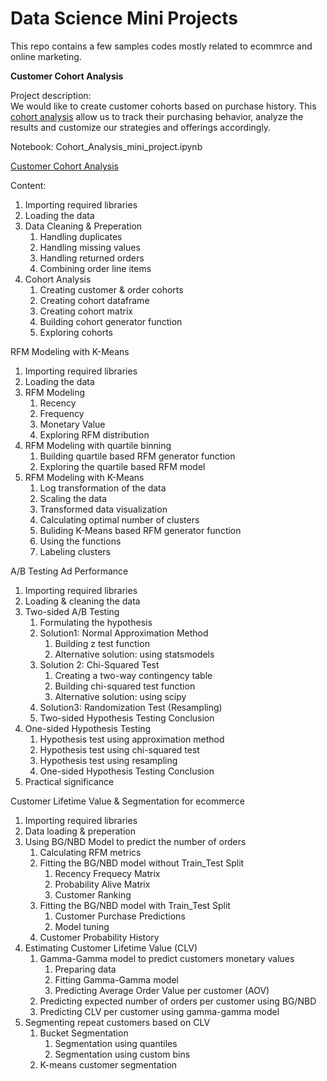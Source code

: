 # Data Science Mini Projects

This repo contains a few samples codes mostly related to ecommrce and online marketing.

<strong>Customer Cohort Analysis</strong>

Project description:</br>
We would like to create customer cohorts based on purchase history. This [cohort analysis](https://en.wikipedia.org/wiki/Cohort_analysis) allow us to track their purchasing behavior, analyze the results and customize our strategies and offerings accordingly.

Notebook: Cohort_Analysis_mini_project.ipynb

[Customer Cohort Analysis](Desktop/cohort_analysis.jpg)

Content:

1. Importing required libraries
2. Loading the data
3. Data Cleaning & Preperation
   1. Handling duplicates
   2. Handling missing values
   3. Handling returned orders
   4. Combining order line items
4. Cohort Analysis
   1. Creating customer & order cohorts
   2. Creating cohort dataframe
   3. Creating cohort matrix
   4. Building cohort generator function
   5. Exploring cohorts

RFM Modeling with K-Means

1. Importing required libraries
2. Loading the data
3. RFM Modeling
   1. Recency
   2. Frequency
   3. Monetary Value
   4. Exploring RFM distribution
4. RFM Modeling with quartile binning
   1. Building quartile based RFM generator function
   2. Exploring the quartile based RFM model
5. RFM Modeling with K-Means
   1. Log transformation of the data
   2. Scaling the data
   3. Transformed data visualization
   4. Calculating optimal number of clusters
   5. Buliding K-Means based RFM generator function
   6. Using the functions
   7. Labeling clusters

A/B Testing Ad Performance

1. Importing required libraries
2. Loading & cleaning the data
3. Two-sided A/B Testing
   1. Formulating the hypothesis
   2. Solution1: Normal Approximation Method
      1. Building z test function
      2. Alternative solution: using statsmodels
   3. Solution 2: Chi-Squared Test
      1. Creating a two-way contingency table
      2. Building chi-squared test function
      3. Alternative solution: using scipy
   4. Solution3: Randomization Test (Resampling)
   5. Two-sided Hypothesis Testing Conclusion
4. One-sided Hypothesis Testing
   1. Hypothesis test using approximation method
   2. Hypothesis test using chi-squared test
   3. Hypothesis test using resampling
   4. One-sided Hypothesis Testing Conclusion
5. Practical significance

Customer Lifetime Value & Segmentation for ecommerce

1. Importing required libraries
2. Data loading & preperation
3. Using BG/NBD Model to predict the number of orders
   1. Calculating RFM metrics
   2. Fitting the BG/NBD model without Train_Test Split
      1. Recency Frequecy Matrix
      2. Probability Alive Matrix
      3. Customer Ranking
   3. Fitting the BG/NBD model with Train_Test Split
      1. Customer Purchase Predictions
      2. Model tuning
   4. Customer Probability History
4. Estimating Customer Lifetime Value (CLV)
   1. Gamma-Gamma model to predict customers monetary values
      1. Preparing data
      2. Fitting Gamma-Gamma model
      3. Predicting Average Order Value per customer (AOV)
   2. Predicting expected number of orders per customer using BG/NBD
   3. Predicting CLV per customer using gamma-gamma model
5. Segmenting repeat customers based on CLV
   1. Bucket Segmentation
      1. Segmentation using quantiles
      2. Segmentation using custom bins
   2. K-means customer segmentation
